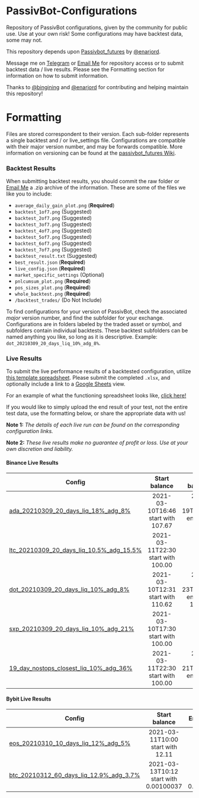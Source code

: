 # PassivBot-Configurations

Repository of PassivBot configurations, given by the community for public use.
Use at your own risk! Some configurations may have backtest data, some may not.

This repository depends upon [Passivbot_futures](https://github.com/enarjord/passivbot_futures) by [@enarjord](https://github.com/enarjord/passivbot_futures/wiki).

Message me on [Telegram](https://t.me/JohnKearney1) or [Email Me](mailto:john@kearneyjohn.com) for repository access or to submit backtest data / live results. Please see the Formatting section for information on how to submit information.

Thanks to [@bingining](https://github.com/bingining) and [@enarjord](https://github.com/enarjord) for contributing and helping maintain this repository!


# Formatting

Files are stored correspondent to their version. Each sub-folder represents a single backtest and / or live_settings file. Configurations are compatible with their major version number, and may be forwards compatible. More information on versioning can be found at the [passivbot_futures Wiki](https://github.com/enarjord/passivbot_futures/wiki/Versions).

### Backtest Results

When submitting backtest results, you should commit the raw folder or [Email Me](mailto:john@kearneyjohn.com) a .zip archive of the information. These are some of the files we like you to include:

- `average_daily_gain_plot.png` (**Required**)
- `backtest_1of7.png` (Suggested)
- `backtest_2of7.png` (Suggested)
- `backtest_3of7.png` (Suggested)
- `backtest_4of7.png` (Suggested)
- `backtest_5of7.png` (Suggested)
- `backtest_6of7.png` (Suggested)
- `backtest_7of7.png` (Suggested)
- `backtest_result.txt` (Suggested)
- `best_result.json` (**Required**)
- `live_config.json` (**Required**)
- `market_specific_settings` (Optional)
- `pnlcumsum_plot.png` (**Required**)
- `pos_sizes_plot.png` (**Required**)
- `whole_backtest.png` (**Required**)
- `/backtest_trades/` (Do Not Include)

To find configurations for your version of PassivBot, check the associated *major* version number, and find the subfolder for your exchange. Configurations are in folders labeled by the traded asset or symbol, and subfolders contain individual backtests. These backtest subfolders can be named anything you like, so long as it is descriptive. Example: `dot_20210309_20_days_liq_10%_adg_8%`.

### Live Results

To submit the live performance results of a backtested configuration, utilize [this template spreadsheet](https://docs.google.com/spreadsheets/d/1CulOl_UiXZWFxZi4FX844FBmdeonEzYK7hqiKxFtDc8/edit?usp=sharing). Please submit the completed `.xlsx`, and optionally include a link to a [Google Sheets](https://docs.google.com/spreadsheets/d/1CulOl_UiXZWFxZi4FX844FBmdeonEzYK7hqiKxFtDc8/edit?usp=sharing) view.

For an example of what the functioning spreadsheet looks like, [click here!](https://docs.google.com/spreadsheets/u/1/d/e/2PACX-1vRHWbAfI-XeOPhtyz84ifIIh76q4qlbSb1FdmITiC_Z2txaH-LiiEqvOfwBgEOTOPYSa_l9hA8_tYoi/pubhtml#)

If you would like to simply upload the end result of your test, not the entire test data, use the formatting below, or share the appropriate data with us!

**Note 1:** *The details of each live run can be found on the corresponding configuration links.*

**Note 2:** *These live results make no guarantee of profit or loss. Use at your own discretion and liability.*

#### Binance Live Results
|    Config        |  Start balance |   End balance  |   Comment   |
|------------------|:--------------:|-----------------:|-----------------:|
| [ada_20210309_20_days_liq_18%_adg_8%](https://github.com/JohnKearney1/PassivBot-Configurations/blob/main/v2.0.0/binance/ADAUSDT/ada_20210309_20_days_liq_18%25_adg_8%25) |    2021-03-10T16:46 start with	107.67      | 2021-03-19T17:45 end with 58.04 | drawdown too high |
| [ltc_20210309_20_days_liq_10.5%_adg_15.5%](https://github.com/JohnKearney1/PassivBot-Configurations/blob/main/v2.0.0/binance/LTCUSDT/ltc_20210309_20_days_liq_10.5%25_adg_15.5%25) |    2021-03-11T22:30 start with	100.00    |  | |
| [dot_20210309_20_days_liq_10%_adg_8%](https://github.com/JohnKearney1/PassivBot-Configurations/blob/main/v2.0.0/binance/DOTUSDT/dot_20210309_20_days_liq_10%25_adg_8%25) |    2021-03-10T12:31 start with	110.62   | 2021-03-23T11:00 end with 153.41 | slow but steady |
| [sxp_20210309_20_days_liq_10%_adg_21%](https://github.com/JohnKearney1/PassivBot-Configurations/blob/main/v2.0.0/binance/SXPUSDT/sxp_20210309_20_days_liq_10%25_adg_21%25) |    2021-03-10T17:30 start with	100.00   |  | |
| [19_day_nostops_closest_liq_10%_adg_36%](https://github.com/JohnKearney1/PassivBot-Configurations/tree/main/v2.0.0/binance/LITUSDT/19_day_nostops_closest_liq_10%25_adg_36%25) |    2021-03-11T22:30 start with	100.00   |2021-03-21T20:00 end with	54.14 | drawdown too high |

#### Bybit Live Results
|    Config        |  Start balance |   End balance   |   Comment   |
|------------------|:--------------:|-----------------:|-----------------:|
| [eos_20210310_10_days_liq_12%_adg_5%](https://github.com/JohnKearney1/PassivBot-Configurations/tree/main/v2.0.0/bybit/EOSUSD/eos_20210310_10_days_liq_12%25_adg_5%25) |    2021-03-11T10:00 start with	12.11   | 2021-03-14T09:53 end with 9.07 | Not stable |
| [btc_20210312_60_days_liq_12.9%_adg_3.7%](https://github.com/JohnKearney1/PassivBot-Configurations/blob/main/v2.0.0/bybit/BTCUSD/btc_20210312_60_days_liq_12.9%25_adg_3.7%25) |    2021-03-13T10:12 start with	0.00100037   | 2021-03-16T10:00 end with	0.00097793 | profit too low  |
